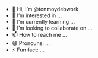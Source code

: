 - 👋 Hi, I’m @tonmoydebwork
- 👀 I’m interested in ...
- 🌱 I’m currently learning ...
- 💞️ I’m looking to collaborate on ...
- 📫 How to reach me ...
- 😄 Pronouns: ...
- ⚡ Fun fact: ...

<!---
tonmoydebwork/tonmoydebwork is a ✨ special ✨ repository because its `README.md` (this file) appears on your GitHub profile.
You can click the Preview link to take a look at your changes.
--->
